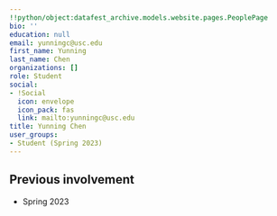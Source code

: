 ```yaml
---
!!python/object:datafest_archive.models.website.pages.PeoplePage
bio: ''
education: null
email: yunningc@usc.edu
first_name: Yunning
last_name: Chen
organizations: []
role: Student
social:
- !Social
  icon: envelope
  icon_pack: fas
  link: mailto:yunningc@usc.edu
title: Yunning Chen
user_groups:
- Student (Spring 2023)
---
```



## Previous involvement

* Spring 2023

